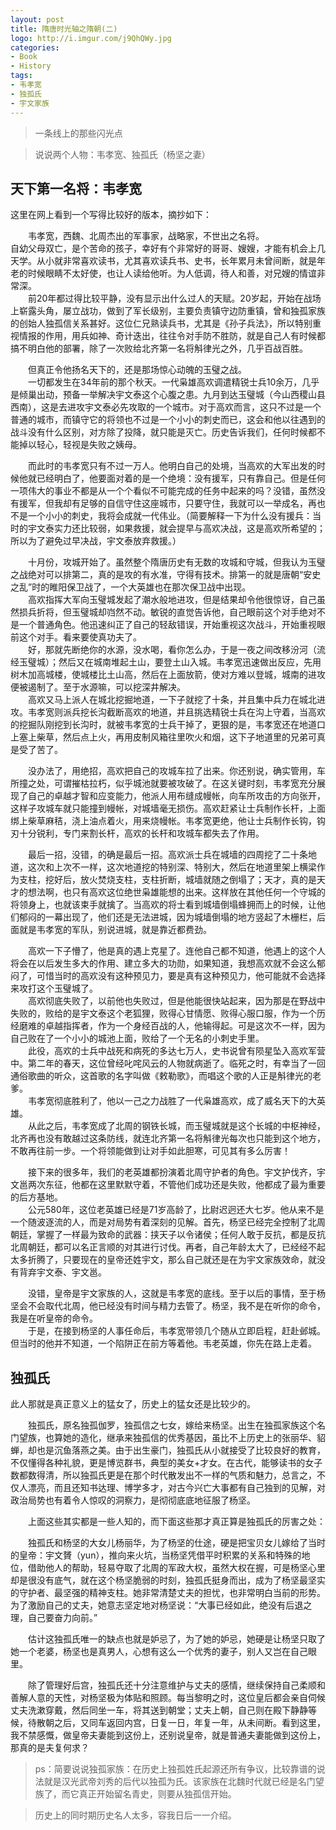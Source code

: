 ```yaml
---
layout: post
title: 隋唐时光轴之隋朝(二)
logo: http://i.imgur.com/j9QhQWy.jpg
categories:
- Book
- History
tags:
- 韦孝宽
- 独孤氏
- 宇文家族
---
```


> 一条线上的那些闪光点  

> 说说两个人物：韦孝宽、独孤氏（杨坚之妻）  

## 天下第一名将：韦孝宽  

这里在网上看到一个写得比较好的版本，摘抄如下：  

　　韦孝宽，西魏、北周杰出的军事家，战略家，不世出之名将。  
自幼父母双亡，是个苦命的孩子，幸好有个非常好的哥哥、嫂嫂，才能有机会上几天学。从小就非常喜欢读书，尤其喜欢读兵书、史书，长年累月未曾间断，就是年老的时候眼睛不太好使，也让人读给他听。为人低调，待人和善，对兄嫂的情谊非常深。  
　　前20年都过得比较平静，没有显示出什么过人的天赋。20岁起，开始在战场上崭露头角，屡立战功，做到了军长级别，主要负责镇守边防重镇，曾和独孤家族的创始人独孤信关系甚好。这位仁兄熟读兵书，尤其是《孙子兵法》，所以特别重视情报的作用，用兵如神、奇计迭出，往往令对手防不胜防，就是自己人有时候都搞不明白他的部署，除了一次败给北齐第一名将斛律光之外，几乎百战百胜。  

　　但真正令他扬名天下的，还是那场惊心动魄的玉璧之战。  
　　一切都发生在34年前的那个秋天。一代枭雄高欢调遣精锐士兵10余万，几乎是倾巢出动，预备一举解决宇文泰这个心腹之患。九月到达玉璧城（今山西稷山县西南），这是去进攻宇文泰必先攻取的一个城市。对于高欢而言，这只不过是一个普通的城市，而镇守它的将领也不过是一个小小的刺史而已，这会和他以往遇到的战斗没有什么区别，对方除了投降，就只能是灭亡。历史告诉我们，任何时候都不能掉以轻心，轻视是失败之姨母。  

　　而此时的韦孝宽只有不过一万人。他明白自己的处境，当高欢的大军出发的时候他就已经明白了，他要面对着的是一个绝境：没有援军，只有靠自己。但是任何一项伟大的事业不都是从一个个看似不可能完成的任务中起来的吗？没错，虽然没有援军，但我却有足够的自信守住这座城市，只要守住，我就可以一举成名，再也不是一个小小的刺史，我将会成就一代伟业。（简要解释一下为什么没有援兵：当时的宇文泰实力还比较弱，如果救援，就会提早与高欢决战，这是高欢所希望的；所以为了避免过早决战，宇文泰放弃救援。）  

　　十月份，攻城开始了。虽然整个隋唐历史有无数的攻城和守城，但我认为玉璧之战绝对可以排第二，真的是攻的有水准，守得有技术。排第一的就是唐朝“安史之乱”时的睢阳保卫战了，一个大英雄也在那次保卫战中出现。  
　　高欢指挥大军向玉璧城发起了潮水般地进攻，但是结果却令他很惊讶，自己虽然损兵折将，但玉璧城却岿然不动。敏锐的直觉告诉他，自己眼前这个对手绝对不是一个普通角色。他迅速纠正了自己的轻敌错误，开始重视这次战斗，开始重视眼前这个对手。看来要使真功夫了。  
　　好，那就先断绝你的水源，没水喝，看你怎么办，于是一夜之间改移汾河（流经玉璧城）；然后又在城南堆起土山，要登土山入城。韦孝宽迅速做出反应，先用树木加高城楼，使城楼比土山高，然后在上面放箭，使对方难以登城，城南的进攻便被遏制了。至于水源嘛，可以挖深井解决。  
　　高欢又马上派人在城北挖掘地道，一下子就挖了十条，并且集中兵力在城北进攻。韦孝宽则派兵挖长沟截断高欢的地道，并且挑选精锐士兵在沟上守着，当高欢的挖掘队刚挖到长沟时，就被韦孝宽的士兵干掉了，更狠的是，韦孝宽还在地道口上塞上柴草，然后点上火，再用皮制风箱往里吹火和烟，这下子地道里的兄弟可真是受了苦了。  

　　没办法了，用绝招，高欢把自己的攻城车拉了出来。你还别说，确实管用，车所撞之处，可谓摧枯拉朽，似乎城池就要被攻破了。在这关键时刻，韦孝宽充分展现了自己的卓越才智和应变能力，他派人用布缝成幔帐，向车所攻击的方向张开，这样子攻城车就只能撞到幔帐，对城墙毫无损伤。高欢赶紧让士兵制作长杆，上面绑上柴草麻秸，浇上油点着火，用来烧幔帐。韦孝宽更绝，他让士兵制作长钩，钩刃十分锐利，专门来割长杆，高欢的长杆和攻城车都失去了作用。  

　　最后一招，没错，的确是最后一招。高欢派士兵在城墙的四周挖了二十条地道，这次和上次不一样，这次地道挖的特别深、特别大，然后在地道里架上横梁作为支柱，挖好后，放火焚烧支柱，支柱折断，城墙就随之倒塌了；天才，真的是天才的想法啊，也只有高欢这位绝世枭雄能想的出来。这样放在其他任何一个守城的将领身上，也就该束手就擒了。当高欢的将士看到城墙倒塌蜂拥而上的时候，让他们郁闷的一幕出现了，他们还是无法进城，因为城墙倒塌的地方竖起了木栅栏，后面就是韦孝宽的军队，别说进城，就是靠近都费劲。  

　　高欢一下子懵了，他是真的遇上克星了。连他自己都不知道，他遇上的这个人将会在以后发生多大的作用、建立多大的功勋，如果知道，我想高欢就不会这么郁闷了，可惜当时的高欢没有这种预见力，要是真有这种预见力，他可能就不会选择来攻打这个玉璧城了。  
　　高欢彻底失败了，以前他也失败过，但是他能很快站起来，因为那是在野战中失败的，败给的是宇文泰这个老狐狸，败得心甘情愿、败得心服口服，作为一个历经磨难的卓越指挥者，作为一个身经百战的人，他输得起。可是这次不一样，因为自己败在了一个小小的城池上面，败给了一个无名的小刺史手里。  
　　此役，高欢的士兵中战死和病死的多达七万人，史书说曾有陨星坠入高欢军营中。第二年的春天，这位曾经叱咤风云的人物就病逝了。临死之时，有幸当了一回通俗歌曲的听众，这首歌的名字叫做《敕勒歌》，而唱这个歌的人正是斛律光的老爹。  
　　韦孝宽彻底胜利了，他以一己之力战胜了一代枭雄高欢，成了威名天下的大英雄。  
　　从此之后，韦孝宽成了北周的钢铁长城，而玉璧城就是这个长城的中枢神经，北齐再也没有敢越过这条防线，就连北齐第一名将斛律光每次也只能到这个地方，不敢再往前一步。一个将领能做到让对手如此胆寒，可见其有多么厉害！  

　　接下来的很多年，我们的老英雄都扮演着北周守护者的角色。宇文护伐齐，宇文邕两次东征，他都在这里默默守着，不管他们成功还是失败，他都成了最为重要的后方基地。  
　　公元580年，这位老英雄已经是71岁高龄了，比尉迟迥还大七岁。他从来不是一个随波逐流的人，而是对局势有着深刻的见解。首先，杨坚已经完全控制了北周朝廷，掌握了一样最为致命的武器：挟天子以令诸侯；任何人敢于反抗，都是反抗北周朝廷，都可以名正言顺的对其进行讨伐。再者，自己年龄太大了，已经经不起太多折腾了，只要现在的皇帝还姓宇文，那么自己就还是在为宇文家族效命，就没有背弃宇文泰、宇文邕。  

　　没错，皇帝是宇文家族的人，这就是韦孝宽的底线。至于以后的事情，至于杨坚会不会取代北周，他已经没有时间与精力去管了。杨坚，我不是在听你的命令，我是在听皇帝的命令。  
　　于是，在接到杨坚的人事任命后，韦孝宽带领几个随从立即启程，赶赴邺城。但当时的他并不知道，一个陷阱正在前方等着他。韦老英雄，你先在路上走着。  


## 独孤氏  

此人那就是真正意义上的猛女了，历史上的猛女还是比较少的。  

　　独孤氏，原名独孤伽罗，独孤信之七女，嫁给来杨坚。出生在独孤家族这个名门望族，也算她的造化，继承来独孤信的优秀基因，虽比不上历史上的张丽华、貂蝉，却也是沉鱼落燕之美。由于出生豪门，独孤氏从小就接受了比较良好的教育，不仅懂得各种礼貌，更是博览群书，典型的美女+才女。在古代，能够读书的女子数都数得清，所以独孤氏更是在那个时代散发出不一样的气质和魅力，总言之，不仅人漂亮，而且还知书达理、博学多才，对古今兴亡大事都有自己独到的见解，对政治局势也有着令人惊叹的洞察力，是彻彻底底地征服了杨坚。  

　　上面这些其实都是一些人知的，而下面这些那才真正算是独孤氏的厉害之处：  

　　独孤氏和杨坚的大女儿杨丽华，为了杨坚的仕途，硬是把宝贝女儿嫁给了当时的皇帝：宇文贇（yun），推向来火坑，当杨坚凭借平时积累的关系和特殊的地位，借助他人的帮助，轻易夺取了北周的军政大权，虽然大权在握，可是杨坚心里却是很没有底气，就在这个杨坚脆弱的时刻，独孤氏挺身而出，成为了杨坚最坚实的守护者、最坚强的精神支柱。她非常清楚丈夫的担忧，也非常明白当前的形势。为了激励自己的丈夫，她意志坚定地对杨坚说：“大事已经如此，绝没有后退之理，自己要奋力向前。”  

　　估计这独孤氏唯一的缺点也就是妒忌了，为了她的妒忌，她硬是让杨坚只取了她一个老婆，杨坚也是真男人，心想有这么一个优秀的妻子，别人又岂在自己眼里。  

　　除了管理好后宫，独孤氏还十分注意维护与丈夫的感情，继续保持自己柔顺和善解人意的天性，对杨坚极为体贴和照顾。每当黎明之时，这位皇后都会亲自伺候丈夫洗漱穿戴，然后同坐一车，将其送到朝堂；丈夫上朝，自己则在殿下静静等候，待散朝之后，又同车返回内宫，日复一日，年复一年，从未间断。看到这里，我不禁感慨，做皇帝夫妻能到这份上，还别说皇帝，就是普通夫妻能做到这份上，那真的是夫复何求？  

> ps：简要说说独孤家族：在历史上独孤姓氏起源还所有争议，比较靠谱的说法就是汉光武帝刘秀的后代以独孤为氏。该家族在北魏时代就已经是名门望族了，而它真正开始留名青史，则要从独孤信开始。  

> 历史上的同时期历史名人太多，容我日后一一介绍。  


